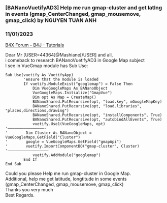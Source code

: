 ### [BANanoVuetifyAD3] Help me run gmap-cluster and get latlng in events (gmap_CenterChanged, gmap_mousemove, gmap_click) by NGUYEN TUAN ANH
### 11/01/2023
[B4X Forum - B4J - Tutorials](https://www.b4x.com/android/forum/threads/157147/)

Dear Mr [USER=44364]@Mashiane[/USER] and all,  
i comeback to research BANanoVuetifyAD3 in Google Map subject  
I see in VueGmap module has Sub Use:  

```B4X
Sub Use(vuetify As VuetifyApp)  
        'ensure that the module is loaded  
        If vuetify.ModuleExist("googlemap") = False Then  
            Dim VueGoogleMaps As BANanoObject  
            VueGoogleMaps.Initialize("GmapVue")  
            Dim opt As Map = CreateMap()  
            BANanoShared.PutRecursive(opt, "load.key", mGoogleMapKey)  
            BANanoShared.PutRecursive(opt, "load.libraries", "places,directions,drawing")  
            BANanoShared.PutRecursive(opt, "installComponents", True)  
            BANanoShared.PutRecursive(opt, "autobindAllEvents", True)  
            vuetify.Use1(VueGoogleMaps, opt)  
'————————————————-  
'        Dim Cluster As BANanoObject = VueGoogleMaps.GetField("Cluster")  
'        google = VueGoogleMaps.GetField("gmapApi")  
'        vuetify.ImportComponentBO("gmap-cluster", Cluster)  
'——————————————————  
            vuetify.AddModule("googlemap")  
        End If  
End Sub
```

  
  
Could you please Help me run gmap-cluster in Google Map.  
Additional, help me get latitude, longtitude in some events (gmap\_CenterChanged, gmap\_mousemove, gmap\_click)  
Thanks you very much  
Best Regards.